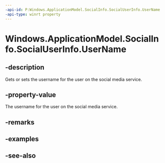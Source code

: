 ----api-id: P:Windows.ApplicationModel.SocialInfo.SocialUserInfo.UserName
-api-type: winrt property
---<!-- Property syntaxpublic string UserName { get;  set; }--># Windows.ApplicationModel.SocialInfo.SocialUserInfo.UserName## -descriptionGets or sets the username for the user on the social media service.## -property-valueThe username for the user on the social media service.## -remarks## -examples## -see-also